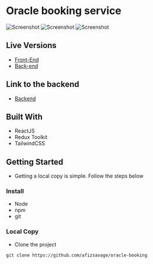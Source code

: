 # Oracle booking service

![Screenshot](./screenshot.png)
![Screenshot](./screenshot-0.png)
![Screenshot](./screenshot-1.png)

## Live Versions

- [Front-End]()
- [Back-end](https://gentle-springs-58920.herokuapp.com/)

## Link to the backend

- [Backend](https://github.com/vic778/Oracle-booking-API)

## Built With

- ReactJS
- Redux Toolkit
- TailwindCSS

## Getting Started

- Getting a local copy is simple. Follow the steps below

### Install

- Node
- npm
- git

### Local Copy

- Clone the project

```
git clone https://github.com/afizsavage/oracle-booking
```
